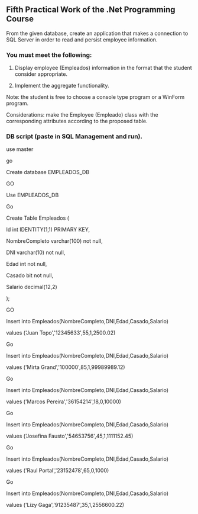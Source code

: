 ## Fifth Practical Work of the .Net Programming Course

From the given database, create an application that makes a connection to SQL Server in order to read and persist employee information.

### You must meet the following:

1. Display employee (Empleados) information in the format that the student consider appropriate.

2. Implement the aggregate functionality.

Note: the student is free to choose a console type program or a WinForm program.

Considerations: make the Employee (Empleado) class with the corresponding attributes according to the proposed table.


### DB script (paste in SQL Management and run).
use master

go

Create database EMPLEADOS_DB

GO

Use EMPLEADOS_DB

Go

Create Table Empleados (

Id int IDENTITY(1,1) PRIMARY KEY,

NombreCompleto varchar(100) not null,

DNI varchar(10) not null,

Edad int not null,

Casado bit not null,

Salario decimal(12,2)

);  

GO

Insert into Empleados(NombreCompleto,DNI,Edad,Casado,Salario)

values ('Juan Topo','12345633',55,1,2500.02)

Go

Insert into Empleados(NombreCompleto,DNI,Edad,Casado,Salario)

values ('Mirta Grand','100000',85,1,99989989.12)

Go

Insert into Empleados(NombreCompleto,DNI,Edad,Casado,Salario)

values ('Marcos Pereira','36154214',18,0,10000)

Go

Insert into Empleados(NombreCompleto,DNI,Edad,Casado,Salario)

values ('Josefina Fausto','54653756',45,1,1111152.45)

Go

Insert into Empleados(NombreCompleto,DNI,Edad,Casado,Salario)

values ('Raul Portal','23152478',65,0,1000)

Go

Insert into Empleados(NombreCompleto,DNI,Edad,Casado,Salario)

values ('Lizy Gaga','91235487',35,1,2556600.22)
